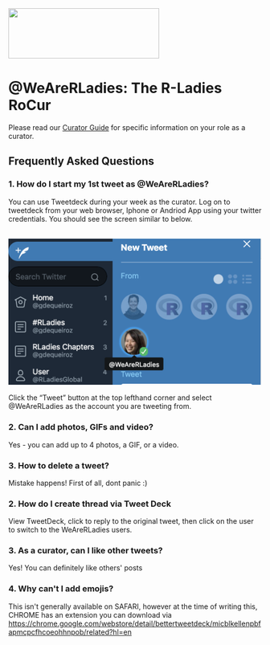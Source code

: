 <img src="https://github.com/rladies/starter-kit/blob/master/logo/R-LadiesGlobal_RBG_online_LogoWithText_Horizontal.png" data-canonical-src="https://github.com/rladies/starter-kit/blob/master/logo/R-LadiesGlobal_RBG_online_LogoWithText_Horizontal.png" width="300" height="100" />

# @WeAreRLadies: The R-Ladies RoCur  
  
Please read our [Curator Guide](https://github.com/katherinesimeon/starter-kit/blob/master/RoCur-Twitter/files/RLadies-Rocur-Guide.md) for specific information on your role as a curator.  
  
    
## Frequently Asked Questions   
    
### 1. How do I start my 1st tweet as @WeAreRLadies?
You can use Tweetdeck during your week as the curator. Log on to tweetdeck from your web browser, Iphone or Andriod App using your twitter credentials. You should see the screen similar to below.

<br>

<img src="https://github.com/nujcharee/starter-kit/blob/master/RoCur-Twitter/files/img/image.png" data-canonical-src="https://github.com/nujcharee/starter-kit/blob/master/RoCur-Twitter/files/img/image.png" />

Click the “Tweet” button at the top lefthand corner and select @WeAreRLadies as the account you are tweeting from.


### 2. Can I add photos, GIFs and video?

Yes - you can add up to 4 photos, a GIF, or a video. 

### 3. How to delete a tweet?
Mistake happens! First of all, dont panic :) 


### 2. How do I create thread via Tweet Deck
View TweetDeck,  click to reply to the original tweet, then click on the user to switch to the WeAreRLadies users. 

### 3. As a curator, can I like other tweets?
Yes! You can definitely like others' posts 

### 4. Why can't I add emojis?
This isn't generally available on SAFARI, however at the time of writing this, CHROME has an extension you can download via https://chrome.google.com/webstore/detail/bettertweetdeck/micblkellenpbfapmcpcfhcoeohhnpob/related?hl=en 

